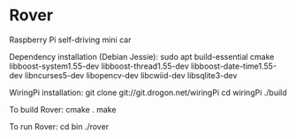 # Rover
Raspberry Pi self-driving mini car

Dependency installation (Debian Jessie):
sudo apt build-essential cmake libboost-system1.55-dev libboost-thread1.55-dev libboost-date-time1.55-dev libncurses5-dev libopencv-dev libcwiid-dev libsqlite3-dev

WiringPi installation:
git clone git://git.drogon.net/wiringPi
cd wiringPi
./build

To build Rover:
cmake .
make

To run Rover:
cd bin
./rover
